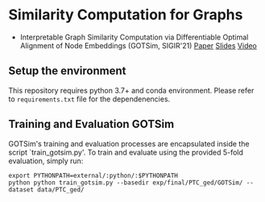 # Similarity Computation for Graphs

* Interpretable Graph Similarity Computation via Differentiable Optimal Alignment of Node Embeddings (GOTSim, SIGIR'21) [Paper](https://people.cs.vt.edu/~reddy/papers/SIGIR21.pdf) [Slides](https://github.com/khoadoan/GraphOTSim/blob/main/resources/SIGIR21-fp0937-slides.pdf) [Video](https://www.youtube.com/watch?v=IWxxsuFPsgs)


## Setup the environment

This repository requires python 3.7+ and conda environment. Please refer to `requirements.txt` file for the dependenencies.

## Training and Evaluation GOTSim

GOTSim's training and evaluation processes are encapsulated inside the script `train_gotsim.py'. To train and evaluate using the provided 5-fold evaluation, simply run:

```
export PYTHONPATH=external/:python/:$PYTHONPATH
python python train_gotsim.py --basedir exp/final/PTC_ged/GOTSim/ --dataset data/PTC_ged/
```

